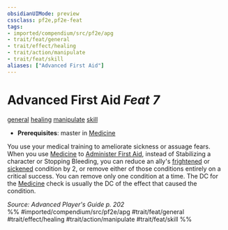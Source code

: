 ```yaml
---
obsidianUIMode: preview
cssclass: pf2e,pf2e-feat
tags:
- imported/compendium/src/pf2e/apg
- trait/feat/general
- trait/effect/healing
- trait/action/manipulate
- trait/feat/skill
aliases: ["Advanced First Aid"]
---
```

# Advanced First Aid  *Feat 7*  
[general](general.md)  [healing](healing.md)  [manipulate](manipulate.md)  [skill](skill.md)  

- **Prerequisites**: master in [Medicine](../skills.md#Medicine)

You use your medical training to ameliorate sickness or assuage fears. When you use [Medicine](../skills.md#Medicine) to [Administer First Aid](administer-first-aid.md), instead of Stabilizing a character or Stopping Bleeding, you can reduce an ally's [frightened](conditions.md#Frightened) or [sickened](conditions.md#Sickened) condition by 2, or remove either of those conditions entirely on a critical success. You can remove only one condition at a time. The DC for the [Medicine](../skills.md#Medicine) check is usually the DC of the effect that caused the condition.

*Source: Advanced Player's Guide p. 202*  
%% #imported/compendium/src/pf2e/apg #trait/feat/general #trait/effect/healing #trait/action/manipulate #trait/feat/skill %%